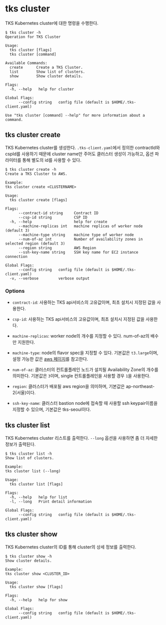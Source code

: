 # tks cluster
TKS Kubernetes cluster에 대한 명령을 수행한다. 
```
$ tks cluster -h
Operation for TKS Cluster

Usage:
  tks cluster [flags]
  tks cluster [command]

Available Commands:
  create      Create a TKS Cluster.
  list        Show list of clusters.
  show        Show cluster details.

Flags:
  -h, --help   help for cluster

Global Flags:
      --config string   config file (default is $HOME/.tks-client.yaml)

Use "tks cluster [command] --help" for more information about a command.
```

## tks cluster create
TKS Kubernetes cluster를 생성한다. `.tks-client.yaml`에서 정의한 contractId와 cspId를 사용하기 때문에 cluster name만 주어도 클러스터 생성이 가능하고, 옵션 파라미터를 통해 별도의 id를 사용할 수 있다. 
```
$ tks cluster create -h
Create a TKS Cluster to AWS.

Example:
tks cluster create <CLUSTERNAME>

Usage:
  tks cluster create [flags]

Flags:
      --contract-id string     Contract ID
      --csp-id string          CSP ID
  -h, --help                   help for create
      --machine-replicas int   machine replicas of worker node (default 3)
      --machine-type string    machine type of worker node
      --num-of-az int          Number of availability zones in selected region (default 3)
      --region string          AWS Region
      --ssh-key-name string    SSH key name for EC2 instance connection

Global Flags:
      --config string   config file (default is $HOME/.tks-client.yaml)
  -v, --verbose         verbose output
```
### Options
- `contract-id`: 사용하는 TKS api서비스의 고유값이며, 최초 설치시 지정된 값을 사용한다.

- `csp-id`: 사용하는 TKS api서비스의 고유값이며, 최초 설치시 지정된 값을 사용한다.

- `machine-replicas`: worker node의 개수를 지정할 수 있다. num-of-az의 배수만 지원한다.

- `machine-type`: node의 flavor spec을 지정할 수  있다. 기본값은 `t3.large`이며, 설정 가능한 값은 [aws 페이지](https://aws.amazon.com/ko/ec2/instance-types/)를 참고한다. 

- `num-of-az`: 클러스터의 컨트롤플레인 노드가 설치될 Availability Zone의 개수를 의미한다. 기본값은 `3`이며, single 컨트롤플레인을 사용할 경우 `1`을 사용한다. 

- `region`: 클러스터가 배포될 aws region을 의미하며, 기본값은 ap-northeast-2(서울)이다.

- `ssh-key-name`: 클러스터 bastion node에 접속할 때  사용할 ssh keypair이름을 지정할 수 있으며, 기본값은 tks-seoul이다.

## tks cluster list
TKS Kubernetes cluster 리스트를 출력한다. `--long` 옵션을 사용하면 좀 더 자세한 정보가 출력된다.
```
$ tks cluster list -h
Show list of clusters.

Example:
tks cluster list (--long)

Usage:
  tks cluster list [flags]

Flags:
  -h, --help   help for list
  -l, --long   Print detail information

Global Flags:
      --config string   config file (default is $HOME/.tks-client.yaml)
```

## tks cluster show
TKS Kubernetes cluster의 ID를 통해 cluster의 상세 정보를 출력한다. 

```
$ tks cluster show -h
Show cluster details.

Example:
tks cluster show <CLUSTER_ID>

Usage:
  tks cluster show [flags]

Flags:
  -h, --help   help for show

Global Flags:
      --config string   config file (default is $HOME/.tks-client.yaml)
```

